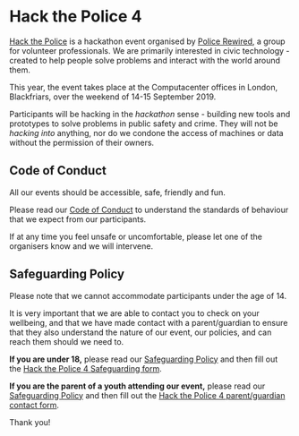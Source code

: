 # Hack the Police 4

[Hack the Police](https://hackthepolice.com) is a hackathon event organised by [Police Rewired](https://policerewired.org), a group for volunteer professionals. We are primarily interested in civic technology - created to help people solve problems and interact with the world around them.

This year, the event takes place at the Computacenter offices in London, Blackfriars, over the weekend of 14-15 September 2019.

Participants will be hacking in the _hackathon_ sense - building new tools and prototypes to solve problems in public safety and crime. They will not be _hacking into_ anything, nor do we condone the access of machines or data without the permission of their owners.

## Code of Conduct

All our events should be accessible, safe, friendly and fun.

Please read our [Code of Conduct](CodeOfConduct.md) to understand the standards of behaviour that we expect from our participants.

If at any time you feel unsafe or uncomfortable, please let one of the organisers know and we will intervene.

## Safeguarding Policy

Please note that we cannot accommodate participants under the age of 14.

It is very important that we are able to contact you to check on your wellbeing, and that we have made contact with a parent/guardian to ensure that they also understand the nature of our event, our policies, and can reach them should we need to.

**If you are under 18,** please read our [Safeguarding Policy](Safeguarding.md) and then fill out the [Hack the Police 4 Safeguarding form](http://bit.ly/HTP4-safeguarding-youths).

**If you are the parent of a youth attending our event,** please read our [Safeguarding Policy](Safeguarding.md) and then fill out the [Hack the Police 4 parent/guardian contact form](http://bit.ly/HTP4-safeguarding-adults).

Thank you!
